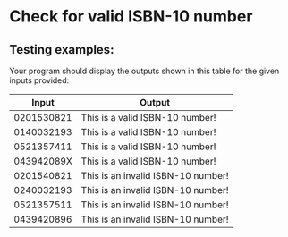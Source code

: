 # Check for valid ISBN-10 number

## Testing examples:

Your program should display the outputs shown in this table for the given
inputs provided:

| Input      | Output                             |
| ---------- | ---------------------------------- |
| 0201530821 | This is a valid ISBN-10 number!    |
| 0140032193 | This is a valid ISBN-10 number!    |
| 0521357411 | This is a valid ISBN-10 number!    |
| 043942089X | This is a valid ISBN-10 number!    |
| 0201540821 | This is an invalid ISBN-10 number! |
| 0240032193 | This is an invalid ISBN-10 number! |
| 0521357511 | This is an invalid ISBN-10 number! |
| 0439420896 | This is an invalid ISBN-10 number! |
